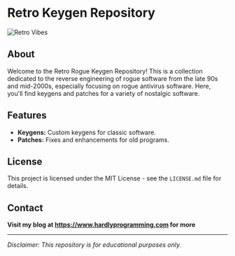 # Retro Keygen Repository

![Retro Vibes](![rogue_banner2](https://github.com/user-attachments/assets/043dbb6b-e300-4000-af5b-cce71a0ac581)
)

## About
Welcome to the Retro Rogue Keygen Repository! This is a collection dedicated to the reverse engineering of rogue software from the late 90s and mid-2000s, especially focusing on rogue antivirus software. Here, you'll find keygens and patches for a variety of nostalgic software.

## Features
- **Keygens:** Custom keygens for classic software.
- **Patches:** Fixes and enhancements for old programs.


## License
This project is licensed under the MIT License - see the `LICENSE.md` file for details.

## Contact
**Visit my blog at https://www.hardlyprogramming.com for more**

---

*Disclaimer: This repository is for educational purposes only.*

